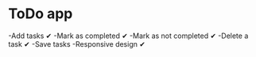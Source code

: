 # ToDo app

-Add tasks ✔
-Mark as completed ✔
-Mark as not completed ✔
-Delete a task ✔
-Save tasks
-Responsive design ✔
